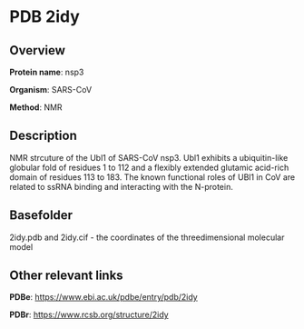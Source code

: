 # PDB 2idy

## Overview

**Protein name**: nsp3

**Organism**: SARS-CoV

**Method**: NMR

## Description

NMR strcuture of the Ubl1 of SARS-CoV nsp3. Ubl1 exhibits a ubiquitin-like globular fold of residues 1 to 112 and a flexibly extended glutamic acid-rich domain of residues 113 to 183. The known functional roles of UBl1 in CoV are related to ssRNA binding and interacting with the N-protein.

## Basefolder

2idy.pdb and 2idy.cif - the coordinates of the threedimensional molecular model



## Other relevant links 
**PDBe**:  https://www.ebi.ac.uk/pdbe/entry/pdb/2idy
 
**PDBr**: https://www.rcsb.org/structure/2idy 
